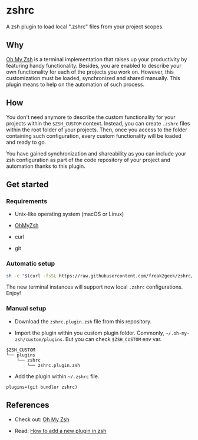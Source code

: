# zshrc

A zsh plugin to load local ".zshrc" files from your project scopes.

## Why

[Oh My Zsh](https://ohmyz.sh/) is a terminal implementation that raises up your productivity by featuring handy functionality.
Besides, you are enabled to describe your own functionality for each of the projects you work on. However, this customization must be loaded, synchronized and shared manually. This plugin means to help on the automation of such process.

## How

You don't need anymore to describe the custom functionality for your projects within the `$ZSH_CUSTOM` context. Instead, you can create `.zshrc` files within the root folder of your projects. Then, once you access to the folder containing such configuration, every custom functionality will be loaded and ready to go.

You have gained synchronization and shareability as you can include your zsh configuration as part of the code repository of your project and automation thanks to this plugin.

## Get started

### Requirements

- Unix-like operating system (macOS or Linux)

- [OhMyZsh](https://ohmyz.sh/)

- curl

- git

### Automatic setup

``` bash
sh -c "$(curl -fsSL https://raw.githubusercontent.com/freak2geek/zshrc/master/install.sh)"
```

The new terminal instances will support now local `.zshrc` configurations. Enjoy!

### Manual setup

- Download the `zshrc.plugin.zsh` file from this repository.

- Import the plugin within you custom plugin folder. Commonly, `~/.oh-my-zsh/custom/plugins`. But you can check `$ZSH_CUSTOM` env var.

``` shell
$ZSH_CUSTOM
└── plugins
    └── zshrc
        └── zshrc.plugin.zsh
```

- Add the plugin within `~/.zshrc` file.

``` shell
plugins=(git bundler zshrc)
```

## References

- Check out: [Oh My Zsh](https://ohmyz.sh/)

- Read: [How to add a new plugin in zsh](https://github.com/robbyrussell/oh-my-zsh/wiki/Customization#adding-a-new-plugin)

